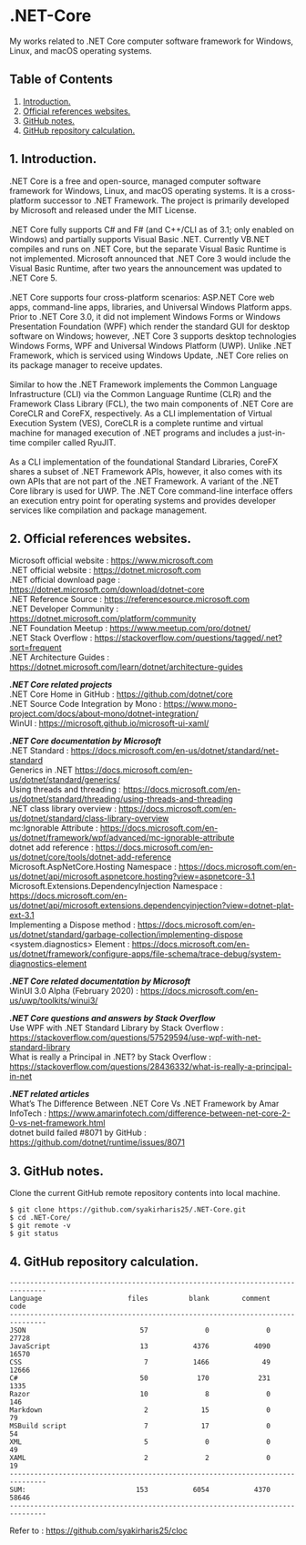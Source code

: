 # .NET-Core
My works related to .NET Core computer software framework for Windows, Linux, and macOS operating systems.

## Table of Contents
1. [Introduction.](#introduction)
2. [Official references websites.](#references)
3. [GitHub notes.](#github)
4. [GitHub repository calculation.](#calculation)

<a name="introduction"></a>
## 1. Introduction.
.NET Core is a free and open-source, managed computer software framework for Windows, Linux, and macOS operating systems. It is a cross-platform successor to .NET Framework. The project is primarily developed by Microsoft and released under the MIT License.
<br /> <br />
.NET Core fully supports C# and F# (and C++/CLI as of 3.1; only enabled on Windows) and partially supports Visual Basic .NET. Currently VB.NET compiles and runs on .NET Core, but the separate Visual Basic Runtime is not implemented. Microsoft announced that .NET Core 3 would include the Visual Basic Runtime, after two years the announcement was updated to .NET Core 5.
<br /> <br />
.NET Core supports four cross-platform scenarios: ASP.NET Core web apps, command-line apps, libraries, and Universal Windows Platform apps. Prior to .NET Core 3.0, it did not implement Windows Forms or Windows Presentation Foundation (WPF) which render the standard GUI for desktop software on Windows; however, .NET Core 3 supports desktop technologies Windows Forms, WPF and Universal Windows Platform (UWP). Unlike .NET Framework, which is serviced using Windows Update, .NET Core relies on its package manager to receive updates.
<br /> <br />
Similar to how the .NET Framework implements the Common Language Infrastructure (CLI) via the Common Language Runtime (CLR) and the Framework Class Library (FCL), the two main components of .NET Core are CoreCLR and CoreFX, respectively. As a CLI implementation of Virtual Execution System (VES), CoreCLR is a complete runtime and virtual machine for managed execution of .NET programs and includes a just-in-time compiler called RyuJIT.
<br /> <br />
As a CLI implementation of the foundational Standard Libraries, CoreFX shares a subset of .NET Framework APIs, however, it also comes with its own APIs that are not part of the .NET Framework. A variant of the .NET Core library is used for UWP. The .NET Core command-line interface offers an execution entry point for operating systems and provides developer services like compilation and package management.

<a name="references"></a>
## 2. Official references websites.
Microsoft official website : https://www.microsoft.com <br />
.NET official website : https://dotnet.microsoft.com <br />
.NET official download page : https://dotnet.microsoft.com/download/dotnet-core <br />
.NET Reference Source : https://referencesource.microsoft.com <br />
.NET Developer Community : https://dotnet.microsoft.com/platform/community <br />
.NET Foundation Meetup : https://www.meetup.com/pro/dotnet/ <br />
.NET Stack Overflow : https://stackoverflow.com/questions/tagged/.net?sort=frequent <br />
.NET Architecture Guides : https://dotnet.microsoft.com/learn/dotnet/architecture-guides <br />

**_.NET Core related projects_** <br />
.NET Core Home in GitHub : https://github.com/dotnet/core <br />
.NET Source Code Integration by Mono : https://www.mono-project.com/docs/about-mono/dotnet-integration/ <br />
WinUI : https://microsoft.github.io/microsoft-ui-xaml/ <br />

**_.NET Core documentation by Microsoft_** <br />
.NET Standard : https://docs.microsoft.com/en-us/dotnet/standard/net-standard <br />
Generics in .NET https://docs.microsoft.com/en-us/dotnet/standard/generics/ <br />
Using threads and threading : https://docs.microsoft.com/en-us/dotnet/standard/threading/using-threads-and-threading <br />
.NET class library overview : https://docs.microsoft.com/en-us/dotnet/standard/class-library-overview <br />
mc:Ignorable Attribute : https://docs.microsoft.com/en-us/dotnet/framework/wpf/advanced/mc-ignorable-attribute <br />
dotnet add reference : https://docs.microsoft.com/en-us/dotnet/core/tools/dotnet-add-reference <br />
Microsoft.AspNetCore.Hosting Namespace : https://docs.microsoft.com/en-us/dotnet/api/microsoft.aspnetcore.hosting?view=aspnetcore-3.1 <br />
Microsoft.Extensions.DependencyInjection Namespace : https://docs.microsoft.com/en-us/dotnet/api/microsoft.extensions.dependencyinjection?view=dotnet-plat-ext-3.1 <br />
Implementing a Dispose method : https://docs.microsoft.com/en-us/dotnet/standard/garbage-collection/implementing-dispose <br />
<system.diagnostics> Element : https://docs.microsoft.com/en-us/dotnet/framework/configure-apps/file-schema/trace-debug/system-diagnostics-element <br />

**_.NET Core related documentation by Microsoft_** <br />
WinUI 3.0 Alpha (February 2020) : https://docs.microsoft.com/en-us/uwp/toolkits/winui3/ <br />

**_.NET Core questions and answers by Stack Overflow_** <br />
Use WPF with .NET Standard Library by Stack Overflow : https://stackoverflow.com/questions/57529594/use-wpf-with-net-standard-library <br />
What is really a Principal in .NET? by Stack Overflow : https://stackoverflow.com/questions/28436332/what-is-really-a-principal-in-net <br />

**_.NET related articles_** <br />
What’s The Difference Between .NET Core Vs .NET Framework by Amar InfoTech : https://www.amarinfotech.com/difference-between-net-core-2-0-vs-net-framework.html <br />
dotnet build failed #8071 by GitHub : https://github.com/dotnet/runtime/issues/8071 <br />
 
<a name="github"></a>
## 3. GitHub notes.
Clone the current GitHub remote repository contents into local machine.
```
$ git clone https://github.com/syakirharis25/.NET-Core.git
$ cd .NET-Core/
$ git remote -v
$ git status
```

<a name="calculation"></a>
## 4. GitHub repository calculation.
```
-------------------------------------------------------------------------------
Language                     files          blank        comment           code
-------------------------------------------------------------------------------
JSON                            57              0              0          27728
JavaScript                      13           4376           4090          16570
CSS                              7           1466             49          12666
C#                              50            170            231           1335
Razor                           10              8              0            146
Markdown                         2             15              0             79
MSBuild script                   7             17              0             54
XML                              5              0              0             49
XAML                             2              2              0             19
-------------------------------------------------------------------------------
SUM:                           153           6054           4370          58646
-------------------------------------------------------------------------------
```
Refer to : https://github.com/syakirharis25/cloc
